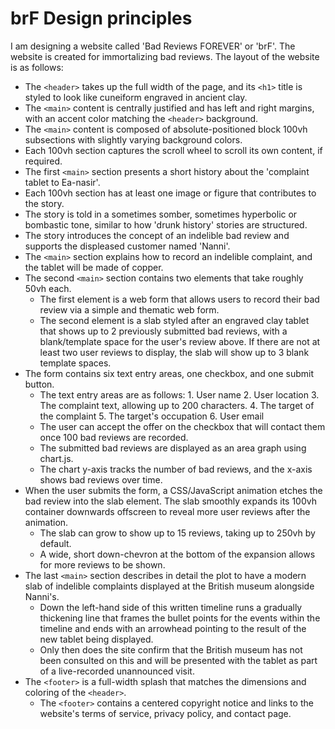 # brF Design principles

I am designing a website called 'Bad Reviews FOREVER' or 'brF'. The website is created for immortalizing bad reviews. The layout of the website is as follows:

- The `<header>` takes up the full width of the page, and its `<h1>` title is styled to look like cuneiform engraved in ancient clay.
- The `<main>` content is centrally justified and has left and right margins, with an accent color matching the `<header>` background.
- The `<main>` content is composed of absolute-positioned block 100vh subsections with slightly varying background colors.
- Each 100vh section captures the scroll wheel to scroll its own content, if required.
- The first `<main>` section presents a short history about the 'complaint tablet to Ea-nasir'.
- Each 100vh section has at least one image or figure that contributes to the story.
- The story is told in a sometimes somber, sometimes hyperbolic or bombastic tone, similar to how 'drunk history' stories are structured.
- The story introduces the concept of an indelible bad review and supports the displeased customer named 'Nanni'.
- The `<main>` section explains how to record an indelible complaint, and the tablet will be made of copper.
- The second `<main>` section contains two elements that take roughly 50vh each.
  - The first element is a web form that allows users to record their bad review via a simple and thematic web form.
  - The second element is a slab styled after an engraved clay tablet that shows up to 2 previously submitted bad reviews, with a blank/template space for the user's review above. If there are not at least two user reviews to display, the slab will show up to 3 blank template spaces.
- The form contains six text entry areas, one checkbox, and one submit button.
  - The text entry areas are as follows:
        1. User name
        2. User location
        3. The complaint text, allowing up to 200 characters.
        4. The target of the complaint
        5. The target's occupation
        6. User email
  - The user can accept the offer on the checkbox that will contact them once 100 bad reviews are recorded.
  - The submitted bad reviews are displayed as an area graph using chart.js.
  - The chart y-axis tracks the number of bad reviews, and the x-axis shows bad reviews over time.
- When the user submits the form, a CSS/JavaScript animation etches the bad review into the slab element. The slab smoothly expands its 100vh container downwards offscreen to reveal more user reviews after the animation.
  - The slab can grow to show up to 15 reviews, taking up to 250vh by default.
  - A wide, short down-chevron at the bottom of the expansion allows for more reviews to be shown.
- The last `<main>` section describes in detail the plot to have a modern slab of indelible complaints displayed at the British museum alongside Nanni's.
  - Down the left-hand side of this written timeline runs a gradually thickening line that frames the bullet points for the events within the timeline and ends with an arrowhead pointing to the result of the new tablet being displayed.
  - Only then does the site confirm that the British museum has not been consulted on this and will be presented with the tablet as part of a live-recorded unannounced visit.
- The `<footer>` is a full-width splash that matches the dimensions and coloring of the `<header>`.
  - The `<footer>` contains a centered copyright notice and links to the website's terms of service, privacy policy, and contact page.
  